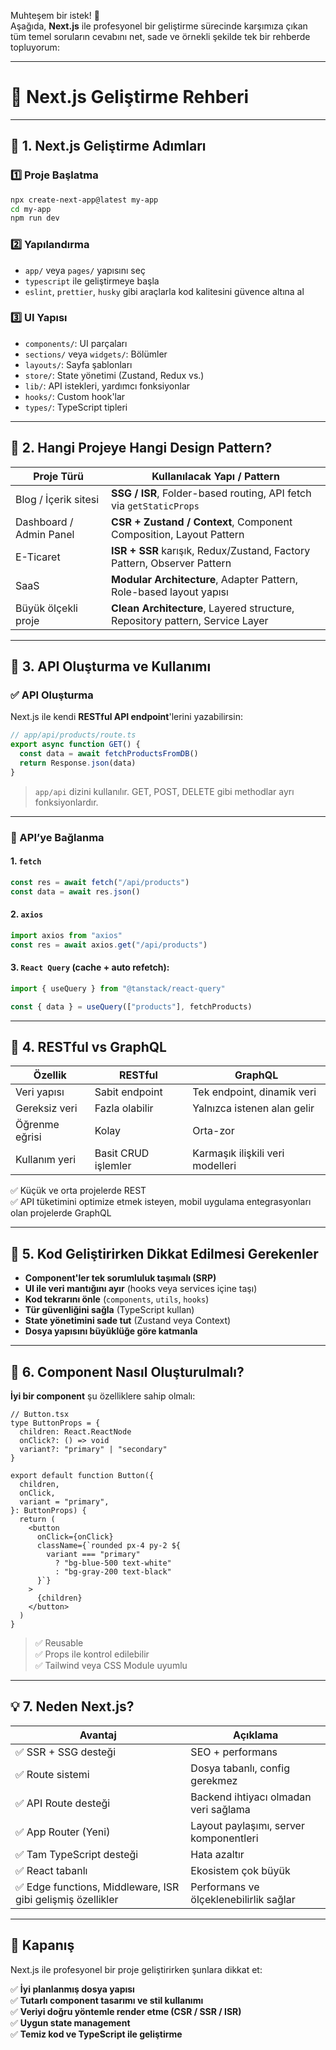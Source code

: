 Muhteşem bir istek! 🎯  
Aşağıda, **Next.js** ile profesyonel bir geliştirme sürecinde karşımıza çıkan tüm temel soruların cevabını net, sade ve örnekli şekilde tek bir rehberde topluyorum:

---

# 🚀 Next.js Geliştirme Rehberi

---

## 📌 1. Next.js Geliştirme Adımları

### 1️⃣ Proje Başlatma

```bash
npx create-next-app@latest my-app
cd my-app
npm run dev
```

### 2️⃣ Yapılandırma

- `app/` veya `pages/` yapısını seç
- `typescript` ile geliştirmeye başla
- `eslint`, `prettier`, `husky` gibi araçlarla kod kalitesini güvence altına al

### 3️⃣ UI Yapısı

- `components/`: UI parçaları
- `sections/` veya `widgets/`: Bölümler
- `layouts/`: Sayfa şablonları
- `store/`: State yönetimi (Zustand, Redux vs.)
- `lib/`: API istekleri, yardımcı fonksiyonlar
- `hooks/`: Custom hook'lar
- `types/`: TypeScript tipleri

---

## 🧱 2. Hangi Projeye Hangi Design Pattern?

| Proje Türü              | Kullanılacak Yapı / Pattern                                                  |
| ----------------------- | ---------------------------------------------------------------------------- |
| Blog / İçerik sitesi    | **SSG / ISR**, Folder-based routing, API fetch via `getStaticProps`          |
| Dashboard / Admin Panel | **CSR + Zustand / Context**, Component Composition, Layout Pattern           |
| E-Ticaret               | **ISR + SSR** karışık, Redux/Zustand, Factory Pattern, Observer Pattern      |
| SaaS                    | **Modular Architecture**, Adapter Pattern, Role-based layout yapısı          |
| Büyük ölçekli proje     | **Clean Architecture**, Layered structure, Repository pattern, Service Layer |

---

## 📡 3. API Oluşturma ve Kullanımı

### ✅ API Oluşturma

Next.js ile kendi **RESTful API endpoint**'lerini yazabilirsin:

```ts
// app/api/products/route.ts
export async function GET() {
  const data = await fetchProductsFromDB()
  return Response.json(data)
}
```

> `app/api` dizini kullanılır. GET, POST, DELETE gibi methodlar ayrı fonksiyonlardır.

---

### 🔗 API’ye Bağlanma

#### 1. `fetch`

```ts
const res = await fetch("/api/products")
const data = await res.json()
```

#### 2. `axios`

```ts
import axios from "axios"
const res = await axios.get("/api/products")
```

#### 3. `React Query` (cache + auto refetch):

```ts
import { useQuery } from "@tanstack/react-query"

const { data } = useQuery(["products"], fetchProducts)
```

---

## 🔄 4. RESTful vs GraphQL

| Özellik        | RESTful             | GraphQL                          |
| -------------- | ------------------- | -------------------------------- |
| Veri yapısı    | Sabit endpoint      | Tek endpoint, dinamik veri       |
| Gereksiz veri  | Fazla olabilir      | Yalnızca istenen alan gelir      |
| Öğrenme eğrisi | Kolay               | Orta-zor                         |
| Kullanım yeri  | Basit CRUD işlemler | Karmaşık ilişkili veri modelleri |

✅ Küçük ve orta projelerde REST  
✅ API tüketimini optimize etmek isteyen, mobil uygulama entegrasyonları olan projelerde GraphQL

---

## 🧠 5. Kod Geliştirirken Dikkat Edilmesi Gerekenler

- **Component'ler tek sorumluluk taşımalı (SRP)**
- **UI ile veri mantığını ayır** (hooks veya services içine taşı)
- **Kod tekrarını önle** (`components`, `utils`, `hooks`)
- **Tür güvenliğini sağla** (TypeScript kullan)
- **State yönetimini sade tut** (Zustand veya Context)
- **Dosya yapısını büyüklüğe göre katmanla**

---

## 🧩 6. Component Nasıl Oluşturulmalı?

**İyi bir component** şu özelliklere sahip olmalı:

```tsx
// Button.tsx
type ButtonProps = {
  children: React.ReactNode
  onClick?: () => void
  variant?: "primary" | "secondary"
}

export default function Button({
  children,
  onClick,
  variant = "primary",
}: ButtonProps) {
  return (
    <button
      onClick={onClick}
      className={`rounded px-4 py-2 ${
        variant === "primary"
          ? "bg-blue-500 text-white"
          : "bg-gray-200 text-black"
      }`}
    >
      {children}
    </button>
  )
}
```

> ✅ Reusable  
> ✅ Props ile kontrol edilebilir  
> ✅ Tailwind veya CSS Module uyumlu

---

## 💡 7. Neden Next.js?

| Avantaj                                                     | Açıklama                               |
| ----------------------------------------------------------- | -------------------------------------- |
| ✅ SSR + SSG desteği                                        | SEO + performans                       |
| ✅ Route sistemi                                            | Dosya tabanlı, config gerekmez         |
| ✅ API Route desteği                                        | Backend ihtiyacı olmadan veri sağlama  |
| ✅ App Router (Yeni)                                        | Layout paylaşımı, server komponentleri |
| ✅ Tam TypeScript desteği                                   | Hata azaltır                           |
| ✅ React tabanlı                                            | Ekosistem çok büyük                    |
| ✅ Edge functions, Middleware, ISR gibi gelişmiş özellikler | Performans ve ölçeklenebilirlik sağlar |

---

## 🧠 Kapanış

Next.js ile profesyonel bir proje geliştirirken şunlara dikkat et:

✅ **İyi planlanmış dosya yapısı**  
✅ **Tutarlı component tasarımı ve stil kullanımı**  
✅ **Veriyi doğru yöntemle render etme (CSR / SSR / ISR)**  
✅ **Uygun state management**  
✅ **Temiz kod ve TypeScript ile geliştirme**
